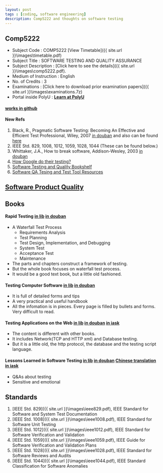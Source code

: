 ```yaml
---
layout: post
tags : [coding, software engineering]
description: Comp5222 and thoughts on software testing
---
```


## Comp5222
+ Subject Code	:	COMP5222 [View Timetable]({{ site.url }}\images\timetable.pdf)
+ Subject Title	:	SOFTWARE TESTING AND QUALITY ASSURANCE
+ Subject Description	:	 [Click here to see the details]({{ site.url }}\images\comp5222.pdf).
+ Medium of Instruction	:	English
+ No. of Credits	:	3
+ Examinations  :   [Click here to download prior examination papers]({{ site.url }}\images\examinations.7z)  
+ Portal inside PolyU : [__Learn at PolyU__](https://learn.polyu.edu.hk) 

#### [works in github](https://github.com/quxiaofeng/comp5222)  

#### New Refs
1. Black, R., Pragmatic Software Testing: Becoming An Effective and Efficient Test Professional, Wiley, 2007 [in douban](http://book.douban.com/subject/2237322/) and also can be found [here](http://extratorrent.com/torrent_download/1434950/Pragmatic+Software+Testing%3A+Becoming+an+Effective+and+Efficient+Test+Professional.torrent)
2. IEEE Std. 829, 1008, 1012, 1059, 1028, 1044 (These can be found below.)
3. Whittaker, J.A., How to break software, Addison-Wesley, 2003 [in douban](http://book.douban.com/subject/2697130/)
4. [How Google do their testing?](http://googletesting.blogspot.com)
5. [Software Testing and Quality Bookshelf](http://www.soft.com/Institute/QualitySource/name.list.html)
6. [Software QA Tesing and Test Tool Resources](http://www.aptest.com/resources.html)

## [Software Product Quality](http://en.wikipedia.org/wiki/ISO_9126)

## Books  

#### Rapid Testing [in lib](https://library.polyu.edu.hk/record=b1628925~S6) [in douban](http://book.douban.com/subject/7925700/)  
+ A Waterfall Test Process
  - Requirements Analysis
  - Test Planning
  - Test Design, Implementation, and Debugging
  - System Test
  - Acceptance Test
  - Maintenance
+ The parts and chapters construct a framework of testing.
+ But the whole book focuses on waterfall test process.
+ It would be a good text book, but a little old fashioned.    

#### Testing Computer Software [in lib](https://library.polyu.edu.hk/record=b1549752~S6) [in douban](http://book.douban.com/subject/1440426/)
+ It is full of detailed forms and tips
+ A very practical and useful handbook
+ All the infomation is in pieces. Every page is filled by bullets and forms. Very difficult to read.    

#### Testing Applications on the Web [in lib](https://library.polyu.edu.hk/record=b1718851~S6) [in douban](http://book.douban.com/subject/1788552/) [in iask](http://ishare.iask.sina.com.cn/f/12917021.html)
+ The content is different with other books.
+ It includes Network(TCP and HTTP xml) and Database testing.
+ But it is a little old, the http protocol, the database and the testing script language.    

#### Lessons Learned in Software Testing [in lib](https://library.polyu.edu.hk/record=b1623472~S6) [in douban](http://book.douban.com/subject/1984295/) [Chinese translation in iask](http://ishare.iask.sina.com.cn/f/24087238.html)
+ Q&As about testing
+ Sensitive and emotional

## Standards
1. [IEEE Std. 829]({{ site.url }}\images\ieee829.pdf), IEEE Standard for Software and System Test Documentation
2. [IEEE Std. 1008]({{ site.url }}\images\ieee1008.pdf), IEEE Standard for Software Unit Testing
3. [IEEE Std. 1012]({{ site.url }}\images\ieee1012.pdf), IEEE Standard for Software Verification and Validation
4. [IEEE Std. 1059]({{ site.url }}\images\ieee1059.pdf), IEEE Guide for Software Verification and Validation Plans
5. [IEEE Std. 1028]({{ site.url }}\images\ieee1028.pdf), IEEE Standard for Software Reviews and Audits
6. [IEEE Std. 1044]({{ site.url }}\images\ieee1044.pdf), IEEE Standard Classification for Software Anomalies

